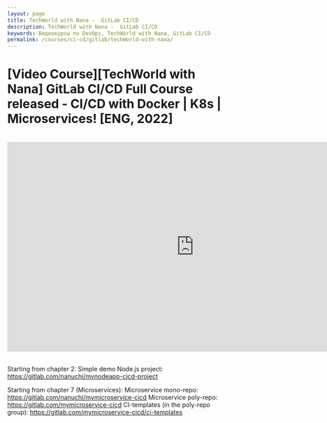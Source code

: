 ```yaml
---
layout: page
title: TechWorld with Nana -  GitLab CI/CD
description: TechWorld with Nana -  GitLab CI/CD
keywords: Видеокурсы по DevOps, TechWorld with Nana, GitLab CI/CD
permalink: /courses/ci-cd/gitlab/techWorld-with-nana/
---
```


# [Video Course][TechWorld with Nana] GitLab CI/CD Full Course released - CI/CD with Docker | K8s | Microservices! [ENG, 2022]

<br/>

<div align="center">
    <iframe width="853" height="480" src="https://www.youtube.com/embed/F7WMRXLUQRM" title="YouTube video player" frameborder="0" allow="accelerometer; autoplay; clipboard-write; encrypted-media; gyroscope; picture-in-picture" allowfullscreen></iframe>
</div>

<br/>

Starting from chapter 2:
Simple demo Node.js project: https://gitlab.com/nanuchi/mynodeapp-cicd-project

Starting from chapter 7 (Microservices):
Microservice mono-repo: https://gitlab.com/nanuchi/mymicroservice-cicd
Microservice poly-repo: https://gitlab.com/mymicroservice-cicd
CI-templates (in the poly-repo group): https://gitlab.com/mymicroservice-cicd/ci-templates
